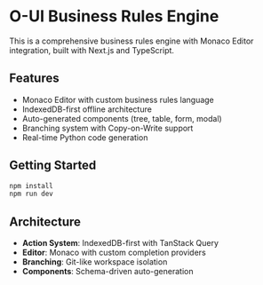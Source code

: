 # O-UI Business Rules Engine

This is a comprehensive business rules engine with Monaco Editor integration, built with Next.js and TypeScript.

## Features
- Monaco Editor with custom business rules language
- IndexedDB-first offline architecture  
- Auto-generated components (tree, table, form, modal)
- Branching system with Copy-on-Write support
- Real-time Python code generation

## Getting Started
```bash
npm install
npm run dev
```

## Architecture
- **Action System**: IndexedDB-first with TanStack Query
- **Editor**: Monaco with custom completion providers
- **Branching**: Git-like workspace isolation
- **Components**: Schema-driven auto-generation

